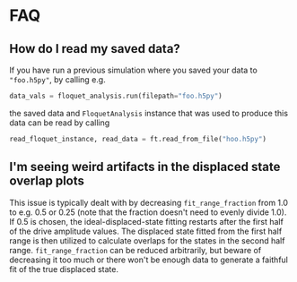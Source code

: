 # FAQ

## How do I read my saved data?

If you have run a previous simulation where you saved your data to `"foo.h5py"`, by calling e.g.
```python
data_vals = floquet_analysis.run(filepath="foo.h5py")
```
the saved data and `FloquetAnalysis` instance that was used to produce this data can be read by calling
```python
read_floquet_instance, read_data = ft.read_from_file("hoo.h5py")
```

## I'm seeing weird artifacts in the displaced state overlap plots

This issue is typically dealt with by decreasing `fit_range_fraction` from 1.0 to e.g. 0.5 or 0.25 (note that the fraction doesn't need to evenly divide 1.0). If 0.5 is chosen, the ideal-displaced-state fitting restarts after the first half of the drive amplitude values. The displaced state fitted from the first half range is then utilized to calculate overlaps for the states in the second half range. `fit_range_fraction` can be reduced arbitrarily, but beware of decreasing it too much or there won't be enough data to generate a faithful fit of the true displaced state.
